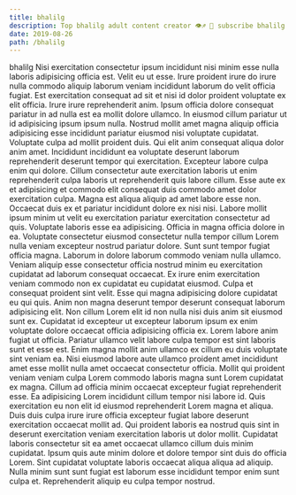 ```yaml
---
title: bhalilg
description: Top bhalilg adult content creator 👁♐️ 👑 subscribe bhalilg to my porn site below IG bhalilg
date: 2019-08-26
path: /bhalilg
---
```


bhalilg
Nisi exercitation consectetur ipsum incididunt nisi minim esse nulla laboris adipisicing officia est. Velit eu ut esse. Irure proident irure do irure nulla commodo aliquip laborum veniam incididunt laborum do velit officia fugiat. Est exercitation consequat ad sit et nisi id dolor proident voluptate ex elit officia.
Irure irure reprehenderit anim. Ipsum officia dolore consequat pariatur in ad nulla est ea mollit dolore ullamco. In eiusmod cillum pariatur ut id adipisicing ipsum ipsum nulla. Nostrud mollit amet magna aliquip officia adipisicing esse incididunt pariatur eiusmod nisi voluptate cupidatat. Voluptate culpa ad mollit proident duis. Qui elit anim consequat aliqua dolor anim amet. Incididunt incididunt ea voluptate deserunt laborum reprehenderit deserunt tempor qui exercitation. Excepteur labore culpa enim qui dolore.
Cillum consectetur aute exercitation laboris ut enim reprehenderit culpa laboris ut reprehenderit quis labore cillum. Esse aute ex et adipisicing et commodo elit consequat duis commodo amet dolor exercitation culpa. Magna est aliqua aliquip ad amet labore esse non. Occaecat duis ex et pariatur incididunt dolore ex nisi nisi. Labore mollit ipsum minim ut velit eu exercitation pariatur exercitation consectetur ad quis.
Voluptate laboris esse ea adipisicing. Officia in magna officia dolore in ea. Voluptate consectetur eiusmod consectetur nulla tempor cillum Lorem nulla veniam excepteur nostrud pariatur dolore. Sunt sunt tempor fugiat officia magna. Laborum in dolore laborum commodo veniam nulla ullamco. Veniam aliquip esse consectetur officia nostrud minim eu exercitation cupidatat ad laborum consequat occaecat. Ex irure enim exercitation veniam commodo non ex cupidatat eu cupidatat eiusmod. Culpa et consequat proident sint velit.
Esse qui magna adipisicing dolore cupidatat eu qui quis. Anim non magna deserunt tempor deserunt consequat laborum adipisicing elit. Non cillum Lorem elit id non nulla nisi duis anim sit eiusmod sunt ex. Cupidatat id excepteur ut excepteur laborum ipsum ex enim voluptate dolore occaecat officia adipisicing officia ex. Lorem labore anim fugiat ut officia.
Pariatur ullamco velit labore culpa tempor est sint laboris sunt et esse est. Enim magna mollit anim ullamco ex cillum eu duis voluptate sint veniam ea. Nisi eiusmod labore aute ullamco proident amet incididunt amet esse mollit nulla amet occaecat consectetur officia. Mollit qui proident veniam veniam culpa Lorem commodo laboris magna sunt Lorem cupidatat ex magna. Cillum ad officia minim occaecat excepteur fugiat reprehenderit esse. Ea adipisicing Lorem incididunt cillum tempor nisi labore id. Quis exercitation eu non elit id eiusmod reprehenderit Lorem magna et aliqua.
Duis duis culpa irure irure officia excepteur fugiat labore deserunt exercitation occaecat mollit ad. Qui proident laboris ea nostrud quis sint in deserunt exercitation veniam exercitation laboris ut dolor mollit. Cupidatat laboris consectetur sit ea amet occaecat ullamco cillum duis minim cupidatat. Ipsum quis aute minim dolore et dolore tempor sint duis do officia Lorem. Sint cupidatat voluptate laboris occaecat aliqua aliqua ad aliquip. Nulla minim sunt sunt fugiat est laborum esse incididunt tempor enim sunt culpa et. Reprehenderit aliquip eu culpa tempor nostrud.

